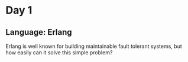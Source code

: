 # Day 1

## Language: Erlang

Erlang is well known for building maintainable fault tolerant systems, but how easily can it solve this simple problem?

